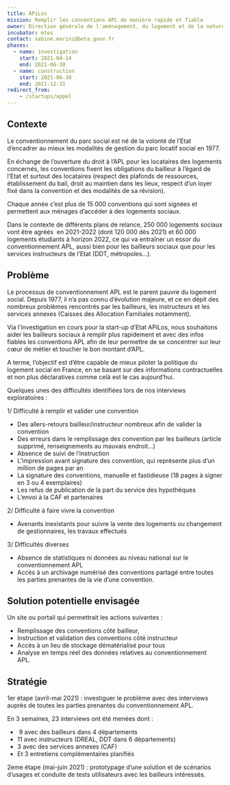 ```yaml
---
title: APiLos
mission: Remplir les conventions APL de manière rapide et fiable
owner: Direction générale de l'aménagement, du logement et de la nature (DGALN)
incubator: mtes
contact: sabine.marini@beta.gouv.fr
phases:
  - name: investigation
    start: 2021-04-14
    end: 2021-06-30
  - name: construction
    start: 2021-06-30
    end: 2021-12-31
redirect_from:
    - /startups/appel
---
```

<!--StartFragment-->



## Contexte

Le conventionnement du parc social est né de la volonté de l’Etat d’encadrer au mieux les modalités de gestion du parc locatif social en 1977.



En échange de l’ouverture du droit à l’APL pour les locataires des logements concernés, les conventions fixent les obligations du bailleur à l’égard de l’Etat et surtout des locataires (respect des plafonds de ressources, établissement du bail, droit au maintien dans les lieux, respect d’un loyer fixé dans la convention et des modalités de sa révision).



Chaque année c’est plus de 15 000 conventions qui sont signées et permettent aux ménages d’accéder à des logements sociaux.



Dans le contexte de différents plans de relance, 250 000 logements sociaux vont être agréés  en 2021-2022 (dont 120 000 dès 2021) et 60 000 logements étudiants à horizon 2022, ce qui va entraîner un essor du conventionnement APL, aussi bien pour les bailleurs sociaux que pour les services instructeurs de l’Etat (DDT, métropoles…).  



## Problème

Le processus de conventionnement APL est le parent pauvre du logement social. Depuis 1977, il n’a pas connu d’évolution majeure, et ce en dépit des nombreux problèmes rencontrés par les bailleurs, les instructeurs et les services annexes (Caisses des Allocation Familiales notamment). 

Via l’investigation en cours pour la start-up d’Etat APiLos, nous souhaitons aider les bailleurs sociaux à remplir plus rapidement et avec des infos fiables les conventions APL afin de leur permettre de se concentrer sur leur cœur de métier et toucher le bon montant d’APL. 

A terme, l’objectif est d’être capable de mieux piloter la politique du logement social en France, en se basant sur des informations contractuelles et non plus déclaratives comme celà est le cas aujourd’hui. 

Quelques unes des difficultés identifiées lors de nos interviews exploratoires : 

1/ Difficulté à remplir et valider une convention

* Des allers-retours bailleur/instructeur nombreux afin de valider la convention
* Des erreurs dans le remplissage des convention par les bailleurs (article supprimé, renseignements au mauvais endroit…)
* Absence de suivi de l’instruction
* L’impression avant signature des convention, qui représente plus d’un million de pages par an
* La signature des conventions, manuelle et fastidieuse (18 pages à signer en 3 ou 4 exemplaires)
* Les refus de publication de la part du service des hypothèques
* L’envoi à la CAF et partenaires

2/ Difficulté à faire vivre la convention

* Avenants inexistants pour suivre la vente des logements ou changement de gestionnaires, les travaux effectués

3/ Difficultés diverses

* Absence de statistiques ni données au niveau national sur le conventionnement APL
* Accès à un archivage numérisé des conventions partagé entre toutes les parties prenantes de la vie d’une convention. 

## Solution potentielle envisagée

Un site ou portail qui permettrait les actions suivantes : 

* Remplissage des conventions côté bailleur, 
* Instruction et validation des conventions côté instructeur 
* Accès à un lieu de stockage dématérialisé pour tous
* Analyse en temps réel des données relatives au conventionnement APL. 

## Stratégie

1er étape (avril-mai 2021) : investiguer le problème avec des interviews auprès de toutes les parties prenantes du conventionnement APL. 

En 3 semaines, 23 interviews ont été menées dont : 

*  9 avec des bailleurs dans 4 départements
* 11 avec instructeurs (DREAL, DDT dans 6 départements)
* 3 avec des services annexes (CAF)
* Et 3 entretiens complémentaires planifiés

2eme étape (mai-juin 2021) : prototypage d’une solution et de scénarios d’usages et conduite de tests utilisateurs avec les bailleurs intéressés. 



<!--EndFragment-->
